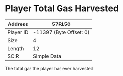 #  Player Total Gas Harvested
Address   | 57F150
----------|-------------
Player ID | -11397 (Byte Offset: 0)
Size 	  | 4
Length 	  | 12
SC:R      | Simple Data

The total gas the player has ever harvested
